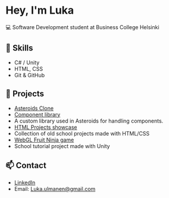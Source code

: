 # Hey, I'm Luka 

💻 Software Development student at Business College Helsinki

## 🔨 Skills
- C# / Unity
- HTML, CSS
- Git & GitHub

## 🚀 Projects
- [Asteroids Clone](https://github.com/Lurppino/OOP---programming/tree/main/Csharp%20-%20dotNEt/ASTEROIDS)
- [Component library](https://github.com/Lurppino/OOP---programming/tree/main/Csharp%20-%20dotNEt/Komponentti%20kirjasto/LukaLib)
- A custom library used in Asteroids for handling components.
- [HTML Projects showcase](https://public.bc.fi/s2300936/HTML%20O)
- Collection of old school projects made with HTML/CSS
- [WebGL Fruit Ninja game](https://public.bc.fi/s2300936/Create%20with%20Code/prototype%205/Build)
- School tutorial project made with Unity

## 📫 Contact
- [LinkedIn](https://www.linkedin.com/in/lukaulmanen) 
- Email: Luka.ulmanen@gmail.com
